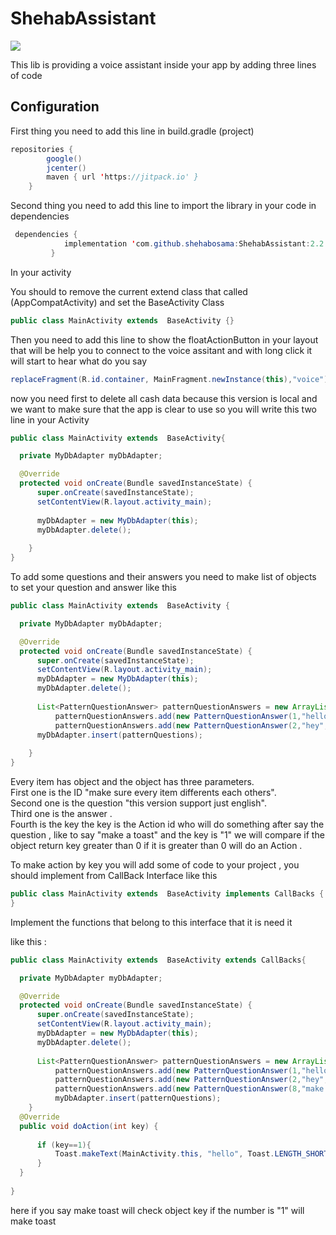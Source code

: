 # ShehabAssistant
[![](https://jitpack.io/v/shehabosama/ShehabAssistantLibrary.svg)](https://jitpack.io/#shehabosama/ShehabAssistantLibrary)

This lib is providing a voice assistant inside your app by adding three lines of code


## Configuration
First thing you need to add this line in build.gradle (project)
```java
repositories {
        google()
        jcenter()
        maven { url 'https://jitpack.io' }
    }
```

Second thing you need to add this line to import the library in your code in dependencies

```java
 dependencies {
	        implementation 'com.github.shehabosama:ShehabAssistant:2.2'
         }
```

  In your activity  
  
  You should to remove the current extend class that called (AppCompatActivity) and set the BaseActivity Class
  
  ```java 
  public class MainActivity extends  BaseActivity {}
  ```
  
  Then you need to add this line to show the floatActionButton in your layout that will be help you to connect to the voice assitant 
  and with long click it will start to  hear what do you say
  
  ```java
  replaceFragment(R.id.container, MainFragment.newInstance(this),"voice");
  ```
  
  now you need first to delete all cash data because this version is local and we want to make sure that the app is clear to use
  so you will write this two line in your Activity
  
  ```java
public class MainActivity extends  BaseActivity{

    private MyDbAdapter myDbAdapter;

    @Override
    protected void onCreate(Bundle savedInstanceState) {
        super.onCreate(savedInstanceState);
        setContentView(R.layout.activity_main);
	
        myDbAdapter = new MyDbAdapter(this);
        myDbAdapter.delete();
	
      }
}
```
To add some questions and their answers you need to make list of objects to set your question and answer
like this

  ```java
public class MainActivity extends  BaseActivity {

    private MyDbAdapter myDbAdapter;

    @Override
    protected void onCreate(Bundle savedInstanceState) {
        super.onCreate(savedInstanceState);
        setContentView(R.layout.activity_main);
        myDbAdapter = new MyDbAdapter(this);
        myDbAdapter.delete();
	
	    List<PatternQuestionAnswer> patternQuestionAnswers = new ArrayList<>();
            patternQuestionAnswers.add(new PatternQuestionAnswer(1,"hello","hello dear",0));
            patternQuestionAnswers.add(new PatternQuestionAnswer(2,"hey","What do you need",0));
	    myDbAdapter.insert(patternQuestions);
           
      }
}
```
  Every item has object and the object has three parameters.<br/>
  First one is the ID  "make sure every item differents each others".<br/>
  Second one is the question "this version support just english".<br/>
  Third one is the answer .<br/>
  Fourth is the key the key is the Action id who will do something after say the question , like to say "make a toast" and the key is "1"
  we will compare if the object return key greater than 0 if it is greater than 0 will do an Action .
  
  To make action by key you will add some of code to your project , you should implement from CallBack Interface like this 
  
   ```java 
   public class MainActivity extends  BaseActivity implements CallBacks {
   }
   ```
  
  Implement the functions that belong to this interface that it is need it 
  
  like this : 
  
  ```java
public class MainActivity extends  BaseActivity extends CallBacks{

    private MyDbAdapter myDbAdapter;

    @Override
    protected void onCreate(Bundle savedInstanceState) {
        super.onCreate(savedInstanceState);
        setContentView(R.layout.activity_main);
        myDbAdapter = new MyDbAdapter(this);
        myDbAdapter.delete();
	
	    List<PatternQuestionAnswer> patternQuestionAnswers = new ArrayList<>();
            patternQuestionAnswers.add(new PatternQuestionAnswer(1,"hello","hello dear",0));
            patternQuestionAnswers.add(new PatternQuestionAnswer(2,"hey","What do you need",0));
            patternQuestionAnswers.add(new PatternQuestionAnswer(8,"make toast","okay i will make a toast",1));
            myDbAdapter.insert(patternQuestions);
      }
    @Override
    public void doAction(int key) {
       
        if (key==1){
            Toast.makeText(MainActivity.this, "hello", Toast.LENGTH_SHORT).show();
        }
    }
    
}
```
here if you say make toast will check object key if the number is "1" will make toast
